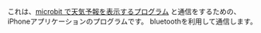 これは、[microbit で天気予報を表示するプログラム](https://github.com/gto001/weather) と通信をするための、iPhoneアプリケーションのプログラムです。
bluetoothを利用して通信します。
